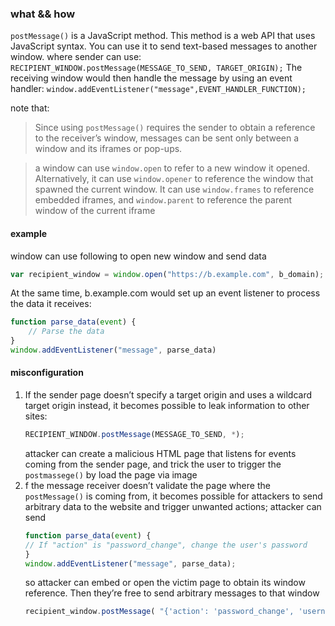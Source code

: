 ### what && how
 `postMessage()` is a JavaScript method. This method is a web API that uses JavaScript syntax. You can use it to send text-based messages to another window. 
where sender can use: `RECIPIENT_WINDOW.postMessage(MESSAGE_TO_SEND, TARGET_ORIGIN);`
The receiving window would then handle the message by using an event handler: `window.addEventListener("message",EVENT_HANDLER_FUNCTION);`

note that:
> Since using `postMessage()` requires the sender to obtain a reference to the receiver’s window, messages can be sent only between a window and its iframes or pop-ups.

> a window can use `window.open` to refer to a new window it opened. Alternatively, it can use `window.opener` to reference the window that spawned the current window. It can use `window.frames` to reference embedded iframes, and `window.parent` to reference the parent window of the current iframe

#### example 
window can use following to open new window and send data
```js
var recipient_window = window.open("https://b.example.com", b_domain); recipient_window.postMessage("{'username': 'vickieli', 'account_number': '12345'}", "*");
```
At the same time, b.example.com would set up an event listener to process the data it receives:
```js
function parse_data(event) { 
	// Parse the data 
}
window.addEventListener("message", parse_data)
```
#### misconfiguration
1. If the sender page doesn’t specify a target origin and uses a wildcard target origin instead, it becomes possible to leak information to other sites:
	```js
	RECIPIENT_WINDOW.postMessage(MESSAGE_TO_SEND, *);
	```
	attacker can create a malicious HTML page that listens for events coming from the sender page, and trick the user to trigger the `postmassege()` by load the page via image 
1. f the message receiver doesn’t validate the page where the `postMessage()` is coming from, it becomes possible for attackers to send arbitrary data to the website and trigger unwanted actions; attacker can send 
	```js
	function parse_data(event) { 
	// If "action" is "password_change", change the user's password 
	} 
	window.addEventListener("message", parse_data);
	```
	so attacker can embed or open the victim page to obtain its window reference. Then they’re free to send arbitrary messages to that window
	```js
	recipient_window.postMessage( "{'action': 'password_change', 'username': 'vickieli', 'new_password': 'password'}", "https://b.example.com");
	```